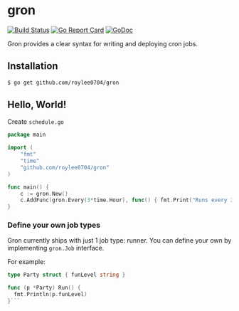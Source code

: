 # gron
[![Build Status](https://semaphoreci.com/api/v1/roylee0704/gron/branches/master/badge.svg)](https://semaphoreci.com/roylee0704/gron)
[![Go Report Card](https://goreportcard.com/badge/github.com/roylee0704/gron)](https://goreportcard.com/report/github.com/roylee0704/gron)
[![GoDoc](https://godoc.org/github.com/roylee0704/gron?status.svg)](https://godoc.org/github.com/roylee0704/gron)

Gron provides a clear syntax for writing and deploying cron jobs.

## Installation

```sh
$ go get github.com/roylee0704/gron
```

## Hello, World!
Create `schedule.go`

```go
package main

import (
	"fmt"
	"time"
	"github.com/roylee0704/gron"
)

func main() {
	c := gron.New()
	c.AddFunc(gron.Every(3*time.Hour), func() { fmt.Print("Runs every 3 hour") })
}
```

### Define your own job types
Gron currently ships with just 1 job type: runner. You can define your own by implementing `gron.Job` interface.


For example:

```go
type Party struct { funLevel string }

func (p *Party) Run() {
  fmt.Println(p.funLevel)
}```
